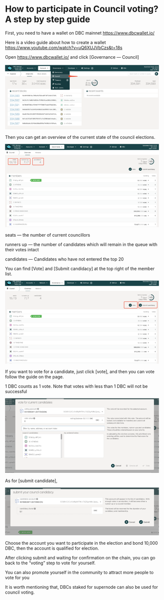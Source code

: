 # How to participate in Council voting? A step by step guide

First, you need to have a wallet on DBC mainnet https://www.dbcwallet.io/

Here is a video guide about how to create a wallet https://www.youtube.com/watch?v=uQ6XUJVbCzs&t=18s

Open https://www.dbcwallet.io/ and click [Governance — Council]

![](./assets/join-council.assets/1.png)

Then you can get an overview of the current state of the council elections.

![](./assets/join-council.assets/2.png)

seats — the number of current councillors

runners up — the number of candidates which will remain in the queue with their votes intact

candidates — Candidates who have not entered the top 20

You can find [Vote] and [Submit candidacy] at the top right of the member list.

![](./assets/join-council.assets/3.png)

If you want to vote for a candidate, just click [vote], and then you can vote follow the guide on the page.

1 DBC counts as 1 vote. Note that votes with less than 1 DBC will not be successful

![](./assets/join-council.assets/4.png)

As for [submit candidate],

![](./assets/join-council.assets/5.png)

Choose the account you want to participate in the election and bond 10,000 DBC, then the account is qualified for election.

After clicking submit and waiting for confirmation on the chain, you can go back to the “voting” step to vote for yourself.

You can also promote yourself in the community to attract more people to vote for you

It is worth mentioning that, DBCs staked for supernode can also be used for council voting.
